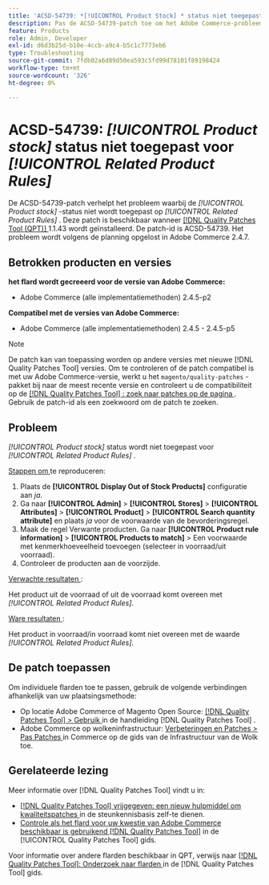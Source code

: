 ```yaml
---
title: 'ACSD-54739: *[!UICONTROL Product Stock] * status niet toegepast op *[!UICONTROL Related Product Rules] *'
description: Pas de ACSD-54739-patch toe om het Adobe Commerce-probleem op te lossen waarbij de *[!UICONTROL Product Stock]*-status niet wordt toegepast voor *[!UICONTROL Related Product Rules]*.
feature: Products
role: Admin, Developer
exl-id: d6d3b25d-b10e-4ccb-a9c4-b5c1c7773eb6
type: Troubleshooting
source-git-commit: 7fdb02a6d89d50ea593c5fd99d78101f89198424
workflow-type: tm+mt
source-wordcount: '326'
ht-degree: 0%

---
```


# ACSD-54739: *[!UICONTROL Product stock]* status niet toegepast voor *[!UICONTROL Related Product Rules]*

De ACSD-54739-patch verhelpt het probleem waarbij de *[!UICONTROL Product stock]* -status niet wordt toegepast op *[!UICONTROL Related Product Rules]* . Deze patch is beschikbaar wanneer [[!DNL Quality Patches Tool (QPT)] ](https://experienceleague.adobe.com/en/docs/commerce-operations/tools/quality-patches-tool/quality-patches-tool-to-self-serve-quality-patches) 1.1.43 wordt geïnstalleerd. De patch-id is ACSD-54739. Het probleem wordt volgens de planning opgelost in Adobe Commerce 2.4.7.

## Betrokken producten en versies

**het flard wordt gecreeerd voor de versie van Adobe Commerce:**

* Adobe Commerce (alle implementatiemethoden) 2.4.5-p2

**Compatibel met de versies van Adobe Commerce:**

* Adobe Commerce (alle implementatiemethoden) 2.4.5 - 2.4.5-p5

>[!NOTE]
>
>De patch kan van toepassing worden op andere versies met nieuwe [!DNL Quality Patches Tool] versies. Om te controleren of de patch compatibel is met uw Adobe Commerce-versie, werkt u het `magento/quality-patches` -pakket bij naar de meest recente versie en controleert u de compatibiliteit op de [[!DNL Quality Patches Tool] : zoek naar patches op de pagina ](https://experienceleague.adobe.com/tools/commerce-quality-patches/index.html) . Gebruik de patch-id als een zoekwoord om de patch te zoeken.

## Probleem

*[!UICONTROL Product stock]* status wordt niet toegepast voor *[!UICONTROL Related Product Rules]* .

<u> Stappen om </u> te reproduceren:

1. Plaats de **[!UICONTROL Display Out of Stock Products]** configuratie aan *ja*.
1. Ga naar **[!UICONTROL Admin]** > **[!UICONTROL Stores]** > **[!UICONTROL Attributes]** > **[!UICONTROL Product]** > **[!UICONTROL Search quantity attribute]** en plaats *ja* voor de voorwaarde van de bevorderingsregel.
1. Maak de regel Verwante producten. Ga naar **[!UICONTROL Product rule information]** > **[!UICONTROL Products to match]** > Een voorwaarde met kenmerkhoeveelheid toevoegen (selecteer in voorraad/uit voorraad).
1. Controleer de producten aan de voorzijde.

<u> Verwachte resultaten </u>:

Het product uit de voorraad of uit de voorraad komt overeen met *[!UICONTROL Related Product Rules]*.

<u> Ware resultaten </u>:

Het product in voorraad/in voorraad komt niet overeen met de waarde *[!UICONTROL Related Product Rules]*.

## De patch toepassen

Om individuele flarden toe te passen, gebruik de volgende verbindingen afhankelijk van uw plaatsingsmethode:

* Op locatie Adobe Commerce of Magento Open Source: [[!DNL Quality Patches Tool] > Gebruik ](/help/tools/quality-patches-tool/usage.md) in de handleiding [!DNL Quality Patches Tool] .
* Adobe Commerce op wolkeninfrastructuur: [ Verbeteringen en Patches > Pas Patches ](https://experienceleague.adobe.com/docs/commerce-cloud-service/user-guide/develop/upgrade/apply-patches.html) in Commerce op de gids van de Infrastructuur van de Wolk toe.

## Gerelateerde lezing

Meer informatie over [!DNL Quality Patches Tool] vindt u in:

* [[!DNL Quality Patches Tool]  vrijgegeven: een nieuw hulpmiddel om kwaliteitspatches ](https://experienceleague.adobe.com/en/docs/commerce-operations/tools/quality-patches-tool/quality-patches-tool-to-self-serve-quality-patches) in de steunkennisbasis zelf-te dienen.
* [ Controle als het flard voor uw kwestie van Adobe Commerce beschikbaar is gebruikend  [!DNL Quality Patches Tool]](/help/tools/quality-patches-tool/patches-available-in-qpt/check-patch-for-magento-issue-with-magento-quality-patches.md) in de [!UICONTROL Quality Patches Tool] gids.


Voor informatie over andere flarden beschikbaar in QPT, verwijs naar [[!DNL Quality Patches Tool]: Onderzoek naar flarden ](https://experienceleague.adobe.com/tools/commerce-quality-patches/index.html) in de [!DNL Quality Patches Tool] gids.
